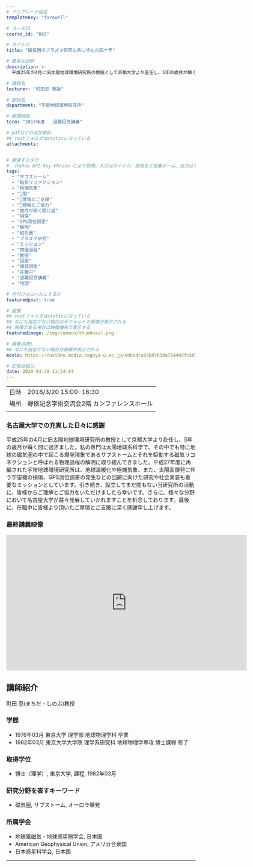 ```yaml
---
# テンプレート指定
templateKey: "farewell"

# コースID
course_id: "663"

# タイトル
title: "磁気圏のプラズマ研究と共に歩んだ四十年"

# 簡単な説明
description: >-
  平成25年の4月に旧太陽地球環境研究所の教授として京都大学より赴任し、5年の歳月が瞬く間に過ぎました。私の専門は太陽地球系科学で、その中でも特に地球の磁気圏の中で起こる爆発現象であるサブストームとそれを駆動する磁気リコネクションと呼ばれる物理過程の解明に取り組んできました。平成27年度に再編された宇宙地球環境研究所は、地球温暖化や極端気象、また、太陽面爆発に伴う宇宙機の損傷、 ....

# 講師名
lecturer: "町田忍 教授"

# 部局名
department: "宇宙地球環境研究所"

# 開講時限
term: "2017年度	退職記念講義"

# pdfなどの追加資料
## rootフォルダはstaticになっている
attachments:


# 関連するタグ
# （Yahoo API Key-Phrase により取得。入力はタイトル、部局名と授業ホーム、出力はキーフレーズ（tags））
tags:
  - "サブストーム"
  - "磁気リコネクション"
  - "極端気象"
  - "゙間"
  - "゙厚情とご支援"
  - "゙理解とご協力"
  - "歳月が瞬く間に過"
  - "損傷"
  - "GPS測位誤差"
  - "解明"
  - "磁気圏"
  - "プラズマ研究"
  - "ミッション"
  - "物理過程"
  - "教授"
  - "回避"
  - "爆発現象"
  - "在職中"
  - "退職記念講義"
  - "地球"

# 色付けのロールにするか
featuredpost: true

# 画像
## rootフォルダはstaticになっている
## なにも指定がない場合はデフォルトの画像が表示される
## 映像がある場合は映像優先で表示する
featuredimage: /img/common/thumbnail.png

# 映像のURL
## なにも指定がない場合は画像が表示される
movie: https://nuvideo.media.nagoya-u.ac.jp/embed/a93bd7b3da71440dfc5d723af0ada70b0b2bb498

# 記事投稿日
date: 2020-04-29 11:54:04
---
```


|   |   |
|---|---|
| 日時 | 2018/3/20  15:00-16:30 |
| 場所 | 野依記念学術交流会2階 カンファレンスホール |
|   |   |


### 名古屋大学での充実した日々に感謝

平成25年の4月に旧太陽地球環境研究所の教授として京都大学より赴任し、5年の歳月が瞬く間に過ぎました。私の専門は太陽地球系科学で、その中でも特に地球の磁気圏の中で起こる爆発現象であるサブストームとそれを駆動する磁気リコネクションと呼ばれる物理過程の解明に取り組んできました。平成27年度に再編された宇宙地球環境研究所は、地球温暖化や極端気象、また、太陽面爆発に伴う宇宙機の損傷、GPS測位誤差の発生などの回避に向けた研究や社会実装も重要なミッションとしています。引き続き、設立してまだ間もない当研究所の活動に、皆様からご理解とご協力をいただけましたら幸いです。さらに、様々な分野において名古屋大学が益々発展していかれますことを祈念しております。最後に、在職中に皆様より頂いたご厚情とご支援に深く感謝申し上げます。


### 最終講義映像

<iframe src="https://nuvideo.media.nagoya-u.ac.jp/embed/fec724e47edb562cf9f22bf6ef69e5e10adc8149" width="640" height="360" frameborder="0" allowfullscreen></iframe>





## 講師紹介

町田 忍(まちだ・しのぶ)教授
### 学歴
* 1976年03月  東京大学  理学部  地球物理学科  卒業
* 1982年03月  東京大学大学院  理学系研究科  地球物理学専攻  博士課程  修了

### 取得学位
* 博士（理学）, 東京大学, 課程, 1982年03月

### 研究分野を表すキーワード
* 磁気圏, サブストーム, オーロラ爆発

### 所属学会
* 地球電磁気・地球惑星圏学会, 日本国
* American Geophysical Union, アメリカ合衆国
* 日本惑星科学会, 日本国



-----